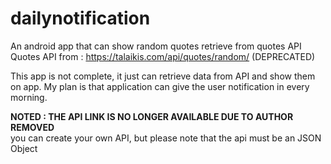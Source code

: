 # dailynotification
An android app that can show random quotes retrieve from quotes API
Quotes API from : https://talaikis.com/api/quotes/random/ (DEPRECATED)

This app is not complete, it just can retrieve data from API and show them on app.
My plan is that application can give the user notification in every morning.

**NOTED : THE API LINK IS NO LONGER AVAILABLE DUE TO AUTHOR REMOVED**<br/>
you can create your own API, but please note that the api must be an JSON Object
